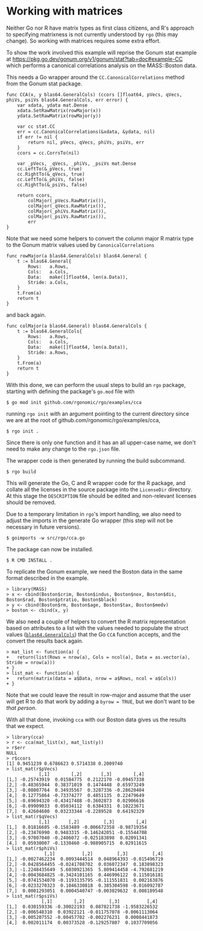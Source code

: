 # Working with matrices

Neither Go nor R have matrix types as first class citizens, and R's approach to specifying matrixness is not currently understood by `rgo` (this may change). So working with matrices requires some extra effort.

To show the work involved this example will reprise the Gonum stat example at https://pkg.go.dev/gonum.org/v1/gonum/stat?tab=doc#example-CC which performs a canonical correlations analysis on the MASS::Boston data.

This needs a Go wrapper around the `CC.CanonicalCorrelations` method from the Gonum stat package.
<!-- Keep these in sync with the actual code. -->
```
func CCA(x, y blas64.GeneralCols) (ccors []float64, pVecs, qVecs, phiVs, psiVs blas64.GeneralCols, err error) {
	var xdata, ydata mat.Dense
	xdata.SetRawMatrix(rowMajor(x))
	ydata.SetRawMatrix(rowMajor(y))

	var cc stat.CC
	err = cc.CanonicalCorrelations(&xdata, &ydata, nil)
	if err != nil {
		return nil, pVecs, qVecs, phiVs, psiVs, err
	}
	ccors = cc.CorrsTo(nil)

	var _pVecs, _qVecs, _phiVs, _psiVs mat.Dense
	cc.LeftTo(&_pVecs, true)
	cc.RightTo(&_qVecs, true)
	cc.LeftTo(&_phiVs, false)
	cc.RightTo(&_psiVs, false)

	return ccors,
		colMajor(_pVecs.RawMatrix()),
		colMajor(_qVecs.RawMatrix()),
		colMajor(_phiVs.RawMatrix()),
		colMajor(_psiVs.RawMatrix()),
		err
}
```
Note that we need some helpers to convert the column major R matrix type to the Gonum matrix values used by `CanonicalCorrelations`
```
func rowMajor(a blas64.GeneralCols) blas64.General {
	t := blas64.General{
		Rows:   a.Rows,
		Cols:   a.Cols,
		Data:   make([]float64, len(a.Data)),
		Stride: a.Cols,
	}
	t.From(a)
	return t
}
```
and back again.
```
func colMajor(a blas64.General) blas64.GeneralCols {
	t := blas64.GeneralCols{
		Rows:   a.Rows,
		Cols:   a.Cols,
		Data:   make([]float64, len(a.Data)),
		Stride: a.Rows,
	}
	t.From(a)
	return t
}
```

With this done, we can perform the usual steps to build an `rgo` package, starting with defining the package's `go.mod` file with
```
$ go mod init github.com/rgonomic/rgo/examples/cca
```
running `rgo init` with an argument pointing to the current directory since we are at the root of github.com/rgonomic/rgo/examples/cca,
```
$ rgo init .
```
Since there is only one function and it has an all upper-case name, we don't need to make any change to the `rgo.json` file.

The wrapper code is then generated by running the build subcommand.
```
$ rgo build
```
This will generate the Go, C and R wrapper code for the R package, and collate all the licenses in the source package into the `LicenseDir` directory. At this stage the `DESCRIPTION` file should be edited and non-relevant licenses should be removed.

Due to a temporary limitation in `rgo`'s import handling, we also need to adjust the imports in the generate Go wrapper (this step will not be necessary in future versions).
```
$ goimports -w src/rgo/cca.go 
```

The package can now be installed.
```
$ R CMD INSTALL .
```

To replicate the Gonum example, we need the Boston data in the same format described in the example.
```
> library(MASS)
> x <- cbind(Boston$crim, Boston$indus, Boston$nox, Boston$dis, Boston$rad, Boston$ptratio, Boston$black)
> y <- cbind(Boston$rm, Boston$age, Boston$tax, Boston$medv)
> boston <- cbind(x, y)
```

We also need a couple of helpers to convert the R matrix representation based on attributes to a list with the values needed to populate the struct values ([`blas64.GeneralCols`](https://pkg.go.dev/gonum.org/v1/gonum/blas/blas64?tab=doc#GeneralCols)) that the Go `CCA` function accepts, and the convert the results back again.
```
> mat_list <- function(a) {
+ 	return(list(Rows = nrow(a), Cols = ncol(a), Data = as.vector(a), Stride = nrow(a)))
+ }
> list_mat <- function(a) {
+ 	return(matrix(data = a$Data, nrow = a$Rows, ncol = a$Cols))
+ }
```
Note that we could leave the result in row-major and assume that the user will get R to do that work by adding a `byrow = TRUE`, but we don't want to be *that person*.

With all that done, invoking `cca` with our Boston data gives us the results that we expect.
```
> library(cca)
> r <- cca(mat_list(x), mat_list(y))
> r$err
NULL
> r$ccors
[1] 0.9451239 0.6786623 0.5714338 0.2009740
> list_mat(r$pVecs)
            [,1]        [,2]       [,3]        [,4]
[1,] -0.25743919  0.01584775  0.2122170 -0.09457338
[2,] -0.48365944  0.38371019  0.1474448  0.65973249
[3,] -0.08007764  0.34935567  0.3287336 -0.28620404
[4,]  0.12775864 -0.73374277  0.4851135  0.22479649
[5,] -0.69694320 -0.43417488 -0.3602873  0.02906616
[6,] -0.09909033  0.05034112  0.6384331  0.10223671
[7,]  0.42604600  0.03233344 -0.2289528  0.64192329
> list_mat(r$qVecs)
            [,1]       [,2]         [,3]        [,4]
[1,]  0.01816605 -0.1583489 -0.006672358 -0.98719354
[2,] -0.23476990  0.9483315 -0.146242051 -0.15544708
[3,] -0.97007040 -0.2406072 -0.025183898  0.02091341
[4,]  0.05930007 -0.1330460 -0.988905715  0.02911615
> list_mat(r$phiVs)
              [,1]          [,2]         [,3]         [,4]
[1,] -0.0027462234  0.0093444514  0.048964393 -0.015496719
[2,] -0.0428564455 -0.0241708702  0.036072347  0.183898323
[3,] -1.2248435649  5.6030921365  5.809414458 -4.792681219
[4,] -0.0043684825 -0.3424101165  0.446996122  0.115016181
[5,] -0.0741534070 -0.1193135795 -0.111551831  0.002163876
[6,] -0.0233270323  0.1046330818  0.385304598 -0.016092787
[7,]  0.0001293051  0.0004540747 -0.003029632  0.008189548
> list_mat(r$psiVs)
             [,1]        [,2]         [,3]          [,4]
[1,]  0.030159336 -0.30022193  0.087821738 -1.9583226532
[2,] -0.006548310  0.03922121 -0.011757078 -0.0061113064
[3,] -0.005207552 -0.00457702 -0.002276231  0.0008441873
[4,]  0.002011174  0.00373528 -0.129257807  0.1037709056
